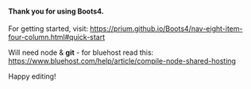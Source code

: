 #### Thank you for using Boots4.

For getting started, visit: https://prium.github.io/Boots4/nav-eight-item-four-column.html#quick-start

Will need node & **git** - for bluehost read this: https://www.bluehost.com/help/article/compile-node-shared-hosting 

Happy editing!

